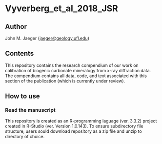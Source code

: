 # Vyverberg_et_al_2018_JSR

## Author
John M. Jaeger (jaeger@geology.ufl.edu)

## Contents
This repository contains the research compendium of our work on calibration of biogenic carbonate mineralogy from x-ray diffraction data. The compendium contains all data, code, and text associated with this section of the publication (which is currently under review).

## How to use
### Read the manuscript
This repository is created as an R-programming laguage (ver. 3.3.2) project created in R-Studio (ver. Version 1.0.143). To ensure subdirectory file structure, users sould download repository as a zip file and unzip to directory of choice. 

